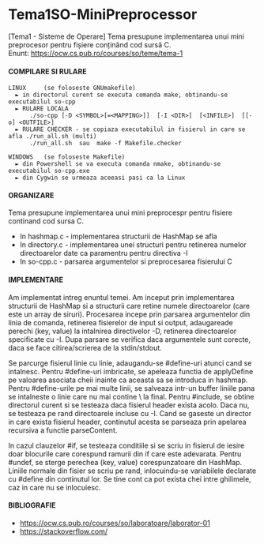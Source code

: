 # Tema1SO-MiniPreprocessor
[Tema1 - Sisteme de Operare] Tema presupune implementarea unui mini preprocesor pentru fișiere conținând cod sursă C.  <br>
Enunt: https://ocw.cs.pub.ro/courses/so/teme/tema-1
<br>

#### COMPILARE SI RULARE
    LINUX     (se foloseste GNUmakefile) 
      ► in directorul curent se executa comanda make, obtinandu-se executabilul so-cpp
      ► RULARE LOCALA
          ./so-cpp [-D <SYMBOL>[=<MAPPING>]]  [-I <DIR>]  [<INFILE>]  [[-o] <OUTFILE>]
      ► RULARE CHECKER - se copiaza executabilul in fisierul in care se afla ./run_all.sh (multi)
          ./run_all.sh  sau  make -f Makefile.checker

    WINDOWS   (se foloseste Makefile)
      ► din Powershell se va executa comanda nmake, obtinandu-se executabilul so-cpp.exe
      ► din Cygwin se urmeaza aceeasi pasi ca la Linux 
	
#### ORGANIZARE

Tema presupune implementarea unui mini preprocespr pentru fisiere continand cod
sursa C. 
- In hashmap.c - implementarea structurii de HashMap se afla 
- In directory.c - implementarea unei structuri pentru retinerea numelor directoarelor date ca
paramentru pentru directiva -I
- In so-cpp.c - parsarea argumentelor si preprocesarea fisierului C


#### IMPLEMENTARE

Am implementat intreg enuntul temei. Am inceput prin implementarea structurii de HashMap
si a structurii care retine numele directoarelor (care este un array de siruri). Procesarea
incepe prin parsarea  argumentelor din linia de comanda, retinerea fisierelor de input
si output, adaugareade perechi (key, value) la intalnirea directivelor -D, retinerea
directoarelor specificate cu -I. Dupa parsare se verifica daca argumentele sunt corecte,
daca se face citirea/scrierea de la stdin/stdout. 

Se parcurge fisierul linie cu linie, adaugandu-se #define-uri atunci cand se intalnesc.
Pentru #define-uri imbricate, se apeleaza functia de applyDefine pe valoarea asociata cheii
inainte ca aceasta sa se introduca in hashmap. Pentru #define-urile pe mai multe linii, 
se salveaza intr-un buffer liniile pana se intalneste o linie care nu mai contine \ la 
final. Pentru #include, se obtine directorul curent si se testeaza daca fisierul header
exista acolo. Daca nu, se testeaza pe rand directoarele incluse cu -I. Cand se gaseste
un director in care exista fisierul header, continutul acesta se parseaza prin apelarea
recursiva a functie parseContent. 

In cazul clauzelor #if, se testeaza conditiile si se scriu in fisierul de iesire doar 
blocurile care corespund ramurii din if care este adevarata. Pentru #undef, se sterge
perechea (key, value) corespunzatoare din HashMap. Liniile normale din fisier se
scriu pe rand, inlocuindu-se variabilele declarate cu #define din continutul lor. Se
tine cont ca pot exista chei intre ghilimele, caz in care nu se inlocuiesc.

#### BIBLIOGRAFIE 

- https://ocw.cs.pub.ro/courses/so/laboratoare/laborator-01
- https://stackoverflow.com/
